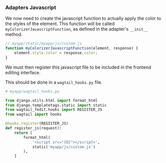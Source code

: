 ### Adapters Javascript

We now need to create the javascript function to actually apply the color to the styles of the element.
This function will be called `myColorizerJavascriptFunction`, as defined in the adapter's `__init__` method.

```javascript
// myapp/static/myapp/js/custom.js
function myColorizerJavascriptFunction(element, response) {
    element.style.color = response.color;
}
```

We must then register this javascript file to be included in the frontend editing interface.

This should be done in a `wagtail_hooks.py` file.

```python
# myapp/wagtail_hooks.py

from django.utils.html import format_html
from django.templatetags.static import static
from wagtail_fedit.hooks import REGISTER_JS
from wagtail import hooks

@hooks.register(REGISTER_JS)
def register_js(request):
    return [
        format_html(
            '<script src="{0}"></script>',
            static('myapp/js/custom.js')
        ),
    ]
```
